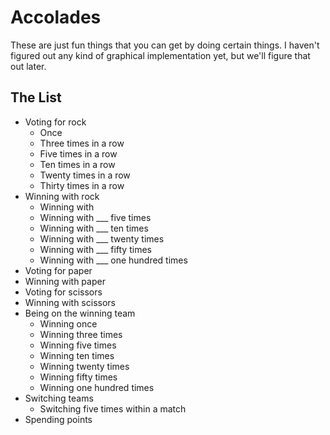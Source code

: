# Accolades

These are just fun things that you can get by doing certain things. I 
haven't figured out any kind of graphical implementation yet, but 
we'll figure that out later.

## The List

* Voting for rock
    * Once
    * Three times in a row
    * Five times in a row
    * Ten times in a row
    * Twenty times in a row
    * Thirty times in a row
* Winning with rock
    * Winning with 
    * Winning with ___ five times
    * Winning with ___ ten times
    * Winning with ___ twenty times
    * Winning with ___ fifty times
    * Winning with ___ one hundred times
* Voting for paper
* Winning with paper
* Voting for scissors
* Winning with scissors
* Being on the winning team
    * Winning once
    * Winning three times
    * Winning five times
    * Winning ten times
    * Winning twenty times
    * Winning fifty times
    * Winning one hundred times
* Switching teams
    * Switching five times within a match
* Spending points